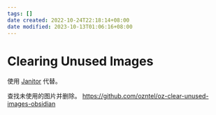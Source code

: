 ```yaml
---
tags: []
date created: 2022-10-24T22:18:14+08:00
date modified: 2023-10-13T01:06:16+08:00
---
```


# Clearing Unused Images

使用 [Janitor](Janitor.md) 代替。

查找未使用的图片并删除。
<https://github.com/ozntel/oz-clear-unused-images-obsidian>
